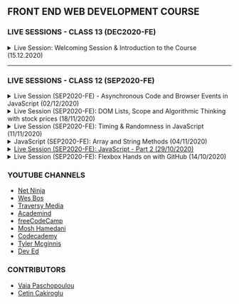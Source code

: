 ## FRONT END WEB DEVELOPMENT COURSE

<!-- DD/MM/YYYY -->
<!--
<details id="live-session-DD/MM/YYYY">
    <br>
    <summary>Live Session: TITLE (DD/MM/YYYY)</summary>
    <p>Recorded on: DD/MM/YYYY</p>
    <p>Presented by: <strong>Kostas Minaidis</strong></p>    
    <h4>Code</h4>
    <ul>
        <li><a href="/JavaScript/"></a></li>
    </ul>
    <h4>References</h4>
    <ul>
        <li>
            <a href=""></a>
        </li>
    </ul>
    <h4>Resources</h4>
    <ul>
        <li>
            <a href=""></a>
        </li>
    </ul>
    <h4>Exercises</h4>
    <ul>
        <li><a href="/JavaScript/"></a></li>
    </ul>
    <hr>
    <p><strong>Instructions:</strong> Fork this repo, create a branch for each exercise, work on the solution and make a Pull Request. Make sure to add your instructor(s) as collaborator(s) and mention them on the PRs.</p>
</details> 
-->

### LIVE SESSIONS - CLASS 13 (DEC2020-FE)

<!-- 15.12.2020 -->
<details id="live-session-15.12.2020">
    <br>
    <summary>Live Session: Welcoming Session & Introduction to the Course (15.12.2020)</summary>
    <p>Recorded on: 15.12.2020</p>
    <p>Presented by: <strong>Kostas Minaidis</strong></p>    
    <h4>References</h4>
    <ul>
        <li>
            <a href="https://www.cybersecurityeducationguides.org/a-brief-history-of-hacker-culture/">A Brief History of Hacker Culture</a>
        </li>
    </ul>
    <h4>Resources</h4>
    <ul>
        <li>
            <a href="https://tomato-timer.com/">An online Pomodoro Timer</a>
        </li>
    </ul>
</details> 

---

### LIVE SESSIONS - CLASS 12 (SEP2020-FE)

<!-- 02/12/2020 -->
<details id="live-session-02/12/2020">
    <br>
    <summary>Live Session (SEP2020-FE) - Asynchronous Code and Browser Events in JavaScript (02/12/2020)</summary>
    <p>Recorded on: 02/12/2020</p>
    <p>Presented by: <strong>Kostas Minaidis</strong></p>    
    <h4>Code</h4>
    <ul>
        <li>
            <a href="/JavaScript/Async-Code-and-Browser-Events">Code from the live session</a>
        </li>
    </ul>
    <h4>References</h4>
    <ul>
        <li>
            <a href="https://developer.mozilla.org/en-US/docs/Web/API/EventTarget/addEventListener">addEventListener at MDN</a>
        </li>
    </ul>
    <h4>Exercises</h4>
    <ul>
        <li><a href="/JavaScript/Async-Code-and-Browser-Events/trivia-quiz">Exercise</a></li>
    </ul>
    <hr>
    <p><strong>Instructions:</strong> Fork this repo, create a branch for each exercise, work on the solution and make a Pull Request. Make sure to add your instructor(s) as collaborator(s) and mention them on the PRs.</p>
</details> 

<!-- 18/11/2020 -->
<details id="live-session-18/11/2020">
    <br>
    <summary>Live Session (SEP2020-FE): DOM Lists, Scope and Algorithmic Thinking with stock prices (18/11/2020)</summary>
    <p>Recorded on: 18/11/2020</p>
    <p>Presented by: <strong>Kostas Minaidis</strong></p>    
    <h4>Code</h4>
    <ul>
        <li><a href="/JavaScript/Algorithmic-Thinking/DOM-Lists.html">Working with DOM Lists</a></li>
        <li><a href="/JavaScript/Algorithmic-Thinking/scope.js">Scope, Global and Local variables</a></li>
        <li><a href="/JavaScript/Algorithmic-Thinking/stock-prices.html">Working with stock prices (HTML)</a></li>
        <li><a href="/JavaScript/Algorithmic-Thinking/stock-prices.js">Working with stock prices (JS)</a></li>
    </ul>
    <h4>References</h4>
    <ul>
        <li>
            <a href="https://codepen.io/kostasx/full/pqvWPw">Visualizing Function Scope (hover over the functions to see each functions scope)</a>
        </li>
        <li>
            <a href="https://developer.mozilla.org/en-US/docs/Web/API/WindowOrWorkerGlobalScope/setTimeout">What does setTimeout returns?</a>
        </li>
        <li>
            <a href="https://stackoverflow.com/questions/3968593/how-can-i-set-multiple-css-styles-in-javascript#answer-3968772">How to apply multiple inline styles using the .style property?</a>
        </li>
    </ul>
    <!--
    <h4>Resources</h4>
    <ul>
        <li>
            <a href=""></a>
        </li>
    </ul>
    -->
    <h4>Exercises</h4>
    <ul>
        <li><a href="/JavaScript/Algorithmic-Thinking/README.md">Exercises</a></li>
    </ul>
    <hr>
    <p><strong>Instructions:</strong> Fork this repo, create a branch for each exercise, work on the solution and make a Pull Request. Make sure to add your instructor(s) as collaborator(s) and mention them on the PRs.</p>
</details> 

<!-- 11/11/2020 -->
<details id="live-session-11.11.2020">
    <br>
    <summary>Live Session (SEP2020-FE): Timing & Randomness in JavaScript (11/11/2020)</summary>
    <p>Recorded on: 11/11/2020</p>
    <p>Presented by: <strong>Kostas Minaidis</strong></p>    
    <h4>Code</h4>
    <ul>
        <li><a href="/JavaScript/Timing-and-Randomness/classes-and-ids.html">Classes and IDs in HTML</a></li>
        <li><a href="/JavaScript/Timing-and-Randomness/get-last-element-of-array.js">Getting the last element of an Array</a></li>
        <li><a href="/JavaScript/Timing-and-Randomness/randomness.html">Randomness</a></li>
        <li><a href="/JavaScript/Timing-and-Randomness/timing-functions.html">Timing functions</a></li>
    </ul>
    <h4>References</h4>
    <ul>
        <li>
            <a href="https://www.wikiwand.com/en/Hash_function">Hash Functions</a>
        </li>
        <li>
            <a href="https://stackoverflow.com/questions/7616461/generate-a-hash-from-string-in-javascript/22429679">Hash Functions in JavaScript</a>
        </li>
        <li>
            <a href="https://validator.w3.org/#validate_by_input">Detecting errors and validating code in HTML using the W3C validator.</a>
        </li>
        <li>
            <a href="https://developer.mozilla.org/en-US/docs/Web/API/Crypto/getRandomValues">Crypto.getRandomValues()</a> for getting cryptographically strong random values in JavaScript.
        </li>
        <li>
            <a href="/JavaScript/Timing-and-Randomness/console.assert.js">An example of using console.assert() to test our functions.</a>
        </li>
        <li>
            <a href="https://developer.mozilla.org/en-US/docs/Web/API/console/assert">console.assert();</a>
        </li>
        <li>
            <img src="/JavaScript/Timing-and-Randomness/function-floor-ceiling.svg" width="100%">
        </li>
        <li>
            <a href="https://developer.mozilla.org/en-US/docs/Web/JavaScript/Reference/Global_Objects/Object/keys">Object.keys()</a>
        </li>
        <li>
            <a href="https://developer.mozilla.org/en-US/docs/Web/JavaScript/Reference/Global_objects/Object/values">Object.values()</a>
        </li>
        <li>
            <a href="https://developer.mozilla.org/en-US/docs/Web/JavaScript/Reference/Global_Objects/Object/entries">Object.entries()</a>
        </li>
    </ul>
    <h4>Resources</h4>
    <ul>
        <li><a href="https://chrome.google.com/webstore/detail/grepper/amaaokahonnfjjemodnpmeenfpnnbkco/related?hl=en">The Grepper Chrome Extension</a></li>
        <li><a href="https://marketplace.visualstudio.com/items?itemName=mkaufman.HTMLHint">HTMLHint Extension for VSCode</a> (Can be used to validate our markup and spot errors such as duplicate ID values and more)</li>
    </ul>
    <h4>Exercises</h4>
    <ul>
        <li><a href="/JavaScript/Timing-and-Randomness/exercise-01-quiz-timer.html">Exercise #1: Quiz with Timer</a></li>
        <li>Create a web page that has a Pomodoro timer.</a></li>
        <li>Create a Countdown timer.</a></li>
    </ul>
    <hr>
    <p><strong>Instructions:</strong> Fork this repo, create a branch for each exercise, work on the solution and make a Pull Request. Make sure to add your instructor(s) as collaborator(s) and mention them on the PRs.</p>
</details> 

<!-- 04/11/2020 -->
<details id="js-array-and-string-methods">
    <br>
    <summary>JavaScript (SEP2020-FE): Array and String Methods (04/11/2020)</summary>
    <p>Recorded on: 04/11/2020</p>
    <p>Presented by: <strong>Kostas Minaidis</strong></p>    
    <h4>Code</h4>
    <ul>
        <li><a href="/JavaScript/Array-and-String-Methods/Arrays-and-String-Methods.html">Code from the session</a></li>
    </ul>
    <h4>Exercises</h4>
    <ul>
        <li><a href="/JavaScript/Array-and-String-Methods/exercise-01.js">Exercise 1: Re-arrange Array</a></li>
        <li><a href="/JavaScript/Array-and-String-Methods/exercise-02.js">Exercise 1: Unique array values</a></li>
    </ul>
    <hr>
    <p><strong>Instructions:</strong> Fork this repo, create a branch for each exercise, work on the solution and make a Pull Request. Make sure to add your instructor(s) as collaborator(s) and mention them on the PRs.</p>
</details> 

<!-- 29/10/2020 -->
<details id="live-session-29/10/2020">
    <br>
    <summary><a href="https://www.youtube.com/watch?v=N7onx7BAggk">Live Session (SEP2020-FE): JavaScript - Part 2 (29/10/2020)</a></summary>
    <p>Recorded on: 29/10/2020</p>
    <p>Presented by: <strong>Kostas Minaidis</strong></p>    
    <h4>Learning Objectives</h4>
    <ul>
        <li>0:00 - 3:02 = Best practices and why</li>
        <li>3:03 - 6:47 = Javascript Statements</li>
        <li>6:48 - 17:23 = Basic data values in JS</li>
        <li>17:24 - 33:44 = Our first JS statement - Basic Math Operations</li>
        <li>33:45 - 45:29 = Precedence & Associativity</li>
        <li>45:30 - 47:49 = Student's question about typeof in a variable</li>
        <li>47:50 - 54:50 = Quiz time</li>
        <li>54:51 - 59:47 = More examples with the remainder</li>
        <li>59:48 - 1:00:53 = "Strings"</li>
        <li>1:00:54 - 1:11:31 = Comments</li>
        <li>1:11:32 - 1:14:36 = It's time to test our skills</li>
        <li>1:14:37 - 1:21:47 = Time for students to solve the exercise</li>
    </ul>
    <!--
    <h4>References</h4>
    <ul>
        <li>
        </li>
        <li>Console shortcuts for clearing line/console: <code>Ctrl+l, Ctrl+U</code></li>
    </ul>
    <h4>Resources</h4>
    <ul>
        <li>
        </li>
    </ul>
    -->
    <hr>
</details> 


<!-- 14/10/2020 -->
<details id="live-session-14/10/2020">
    <br>
    <summary>Live Session (SEP2020-FE): Flexbox Hands on with GitHub (14/10/2020)</summary>
    <p>Recorded on: 14/10/2020</p>
    <p>Presented by: <strong>Kostas Minaidis</strong></p>    
    <h4>Learning Objectives</h4>
    <ul>
        <li>Loading Google Fonts</li>
        <li>Using the form and the input radio element</li>
        <li>Using Flexbox</li>
        <li>Centering block elements using margin: 0 auto;</li>
        <li>GitHub Workflow in a team environment</li>
        <li>CSS: border-radius</li>
    </ul>
    <h4>References</h4>
    <ul>
        <li>
            Pretty log output in git: <code>git log --pretty="%C(Yellow)%h  %C(reset)%ad (%C(Green)%cr%C(reset))%x09 %C(Cyan)%an: %C(reset)%s" -7</code>
        </li>
        <li>Console shortcuts for clearing line/console: <code>Ctrl+l, Ctrl+U</code></li>
        <li>
            <a href="https://stackoverflow.com/questions/572549/difference-between-git-add-a-and-git-add">What is the difference between git add -A and git add . ?</a>
        </li>
    </ul>
    <h4>Resources</h4>
    <ul>
        <li>
            <a href="https://github.com/SocialHackersAcademy/CSS-Exercise-Recreate-PowerUps">GitHub Repository</a>
        </li>
        <li>
            <a href="https://www.sitepoint.com/getting-started-git-team-environment/#resolving-conflicts">Resolving Conflicts in git</a>
        </li>
        <li>
            <a href=""></a>
        </li>
    </ul>
    <hr>
    <p><strong>Instructions:</strong> Fork this repo, create a branch for each exercise, work on the solution and make a Pull Request. Make sure to add your instructor(s) as collaborator(s) and mention them on the PRs.</p>
</details> 

### YOUTUBE CHANNELS

- [Net Ninja](https://www.youtube.com/c/TheNetNinja/videos)
- [Wes Bos](https://www.youtube.com/c/WesBos/videos)
- [Traversy Media](https://www.youtube.com/c/TraversyMedia/videos)
- [Academind](https://www.youtube.com/c/Academind/videos)
- [freeCodeCamp](https://www.youtube.com/c/Freecodecamp/videos)
- [Mosh Hamedani](https://www.youtube.com/c/programmingwithmosh/videos)
- [Codecademy](https://www.youtube.com/c/codecademy/videos)
- [Tyler Mcginnis](https://www.youtube.com/c/uidotdev/videos)
- [Dev Ed](https://www.youtube.com/c/DevEd/videos)

### CONTRIBUTORS

- [Vaia Paschopoulou](https://github.com/Vaia-Pasch)
- [Cetin Cakiroglu](https://github.com/cetincakiroglu/)
